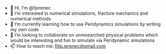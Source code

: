 - 👋 Hi, I’m @fjerenec
- 👀 I’m interested in numerical simulations, fracture mechanics and numerical methods
- 🌱 I’m currently learning how to use Peridynamics simulations by writing my own code
- 💞️ I’m looking to collaborate on unresearched physical problems which would be interesting and fun to simulate via Peridynamic simulations
- 📫 How to reach me: filip.jerenec@gmail.com

<!---
fjerenec/fjerenec is a ✨ special ✨ repository because its `README.md` (this file) appears on your GitHub profile.
You can click the Preview link to take a look at your changes.
--->
